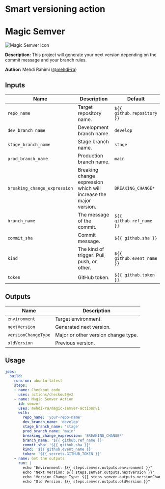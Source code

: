 # Smart versioning action


# Magic Semver

![Magic Semver Icon](https://example.com/icon.png)

**Description:** This project will generate your next version depending on the commit message and
your branch rules.

**Author:** Mehdi Rahimi ([@mehdi-ra](https://github.com/mehdi-ra))

## Inputs

| Name                     | Description                                              | Default              |
|--------------------------|----------------------------------------------------------|----------------------|
| `repo_name`              | Target repository name.                                  | `${{ github.repository }}` |
| `dev_branch_name`        | Development branch name.                                 | `develop`            |
| `stage_branch_name`      | Stage branch name.                                       | `stage`              |
| `prod_branch_name`       | Production branch name.                                  | `main`               |
| `breaking_change_expression` | Breaking change expression which will increase the major version. | `BREAKING_CHANGE*` |
| `branch_name`            | The message of the commit.                               | `${{ github.ref_name }}` |
| `commit_sha`             | Commit message.                                          | `${{ github.sha }}` |
| `kind`                   | The kind of trigger. Pull, push, or other.               | `${{ github.event_name }}` |
| `token`                  | GitHub token.                                            | `${{ github.token }}` |

## Outputs

| Name                    | Description                      |
|-------------------------|----------------------------------|
| `environment`           | Target environment.              |
| `nextVersion`           | Generated next version.          |
| `versionChangeType`     | Major or other version change type. |
| `oldVersion`            | Previous version.                |

## Usage

```yaml
jobs:
  build:
    runs-on: ubuntu-latest
    steps:
    - name: Checkout code
      uses: actions/checkout@v2
    - name: Magic Semver Action
      id: semver
      uses: mehdi-ra/magic-semver-action@v1
      with:
        repo_name: 'your-repo-name'
        dev_branch_name: 'develop'
        stage_branch_name: 'stage'
        prod_branch_name: 'main'
        breaking_change_expression: 'BREAKING_CHANGE*'
        branch_name: '${{ github.ref_name }}'
        commit_sha: '${{ github.sha }}'
        kind: '${{ github.event_name }}'
        token: '${{ secrets.GITHUB_TOKEN }}'
    - name: Get the outputs
      run: |
        echo "Environment: ${{ steps.semver.outputs.environment }}"
        echo "Next Version: ${{ steps.semver.outputs.nextVersion }}"
        echo "Version Change Type: ${{ steps.semver.outputs.versionChangeType }}"
        echo "Old Version: ${{ steps.semver.outputs.oldVersion }}"
